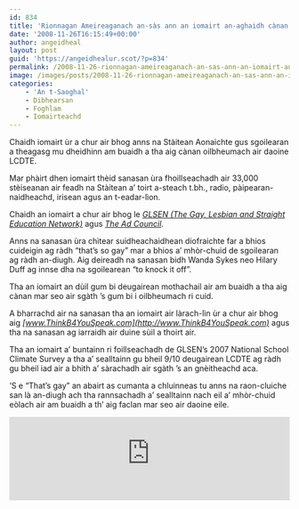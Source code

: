 ```yaml
---
id: 834
title: 'Rionnagan Ameireaganach an-sàs ann an iomairt an-aghaidh cànan oilbheumach'
date: '2008-11-26T16:15:49+00:00'
author: angeidheal
layout: post
guid: 'https://angeidhealur.scot/?p=834'
permalink: /2008-11-26-rionnagan-ameireaganach-an-sas-ann-an-iomairt-an-aghaidh-canan-oilbheumach/
image: /images/posts/2008-11-26-rionnagan-ameireaganach-an-sas-ann-an-iomairt-an-aghaidh-canan-oilbheumach.webp
categories:
    - 'An t-Saoghal'
    - Dibhearsan
    - Foghlam
    - Iomairteachd
---
```


Chaidh iomairt ùr a chur air bhog anns na Stàitean Aonaichte gus sgoilearan a theagasg mu dheidhinn am buaidh a tha aig cànan oilbheumach air daoine LCDTE.

Mar phàirt dhen iomairt thèid sanasan ùra fhoillseachadh air 33,000 stèiseanan air feadh na Stàitean a’ toirt a-steach t.bh., radio, pàipearan-naidheachd, irisean agus an t-eadar-lìon.

Chaidh an iomairt a chur air bhog le *[GLSEN (The Gay, Lesbian and Straight Education Network)](http://www.glsen.org/)* agus *[The Ad Council](http://www.adcouncil.org/)*.

Anns na sanasan ùra chìtear suidheachaidhean diofraichte far a bhios cuideigin ag ràdh “that’s so gay” mar a bhios a’ mhòr-chuid de sgoilearan ag ràdh an-diugh. Aig deireadh na sanasan bidh Wanda Sykes neo Hilary Duff ag innse dha na sgoilearean “to knock it off”.

Tha an iomairt an dùil gum bi deugairean mothachail air am buaidh a tha aig cànan mar seo air sgàth ’s gum bi i oilbheumach ri cuid.

A bharrachd air na sanasan tha an iomairt air làrach-lìn ùr a chur air bhog aig *[www.ThinkB4YouSpeak.com](http://www.ThinkB4YouSpeak.com)* agus tha na sanasan ag iarraidh air duine sùil a thoirt air.

Tha an iomairt a’ buntainn ri foillseachadh de GLSEN’s 2007 National School Climate Survey a tha a’ sealltainn gu bheil 9/10 deugairean LCDTE ag ràdh gu bheil iad air a bhith a’ sàrachadh air sgàth ’s an gnèitheachd aca.

‘S e “That’s gay” an abairt as cumanta a chluinneas tu anns na raon-cluiche san là an-diugh ach tha rannsachadh a’ sealltainn nach eil a’ mhòr-chuid eòlach air am buaidh a th’ aig faclan mar seo air daoine eile.

<div class="youtube-wrapper"> <iframe allow="accelerometer; autoplay; clipboard-write; encrypted-media; gyroscope; picture-in-picture" allowfullscreen="" frameborder="0" src="https://www.youtube-nocookie.com/embed/LrJrw5ZZfRU" title="YouTube video player" width="100%"></iframe></div>
